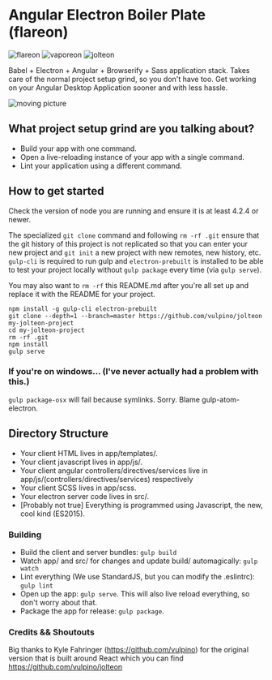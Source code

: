 # Angular Electron Boiler Plate (flareon)
![flareon](http://cdn.bulbagarden.net/upload/a/a1/Spr_3r_136.png)
![vaporeon](http://cdn.bulbagarden.net/upload/9/98/Spr_3r_134.png)
![jolteon](http://cdn.bulbagarden.net/upload/c/c1/Spr_5b_135.png)

Babel + Electron + Angular + Browserify + Sass application stack. Takes care of the normal project setup grind, so you don't have too. Get working on your Angular Desktop Application sooner and with less hassle.

![moving picture](http://i.imgur.com/WkZ19h9.gif)

## What project setup grind are you talking about?

- Build your app with one command.
- Open a live-reloading instance of your app with a single command.
- Lint your application using a different command.

## How to get started
Check the version of node you are running and ensure it is at least 4.2.4 or newer.

The specialized `git clone` command and following `rm -rf .git` ensure that the git history of this project is not replicated so that you can enter your new project and `git init` a new project with new remotes, new history, etc. `gulp-cli` is required to run gulp and `electron-prebuilt` is installed to be able to test your project locally without `gulp package` every time (via `gulp serve`).

You may also want to `rm -rf` this README.md after you're all set up and replace it with the README for your project.

```
npm install -g gulp-cli electron-prebuilt
git clone --depth=1 --branch=master https://github.com/vulpino/jolteon my-jolteon-project
cd my-jolteon-project
rm -rf .git
npm install
gulp serve
```

### If you're on windows... (I've never actually had a problem with this.)

`gulp package-osx` will fail because symlinks. Sorry. Blame gulp-atom-electron.

## Directory Structure

- Your client HTML lives in app/templates/.
- Your client javascript lives in app/js/.
- Your client angular controllers/directives/services live in app/js/(controllers/directives/services) respectively 
- Your client SCSS lives in app/scss.
- Your electron server code lives in src/.
- [Probably not true] Everything is programmed using Javascript, the new, cool kind (ES2015).

### Building

- Build the client and server bundles: `gulp build`
- Watch app/ and src/ for changes and update build/ automagically: `gulp watch`
- Lint everything (We use StandardJS, but you can modify the .eslintrc): `gulp lint`
- Open up the app: `gulp serve`. This will also live reload everything, so don't worry about that.
- Package the app for release: `gulp package`.

### Credits && Shoutouts
Big thanks to Kyle Fahringer (https://github.com/vulpino) for the original version that is built around React which you can find https://github.com/vulpino/jolteon
